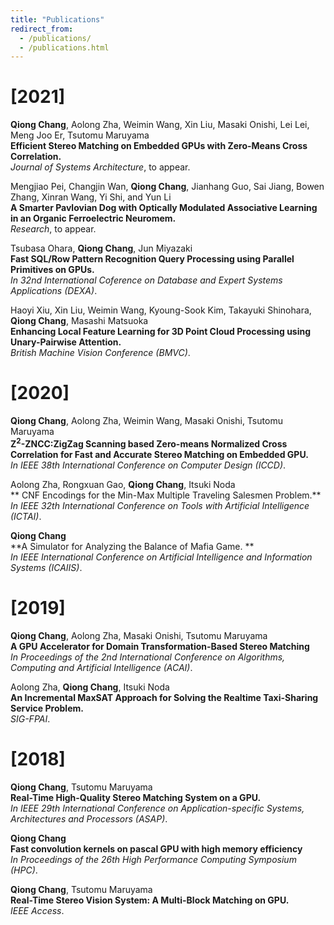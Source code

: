 ```yaml
---
title: "Publications"
redirect_from: 
  - /publications/
  - /publications.html
---
```

[2021]
======
**Qiong Chang**, Aolong Zha, Weimin Wang, Xin Liu, Masaki Onishi, Lei Lei, Meng Joo Er, Tsutomu Maruyama<br />
**Efficient Stereo Matching on Embedded GPUs with Zero-Means Cross Correlation.**<br />
_Journal of Systems Architecture_, to appear.

Mengjiao Pei, Changjin Wan, **Qiong Chang**, Jianhang Guo, Sai Jiang, Bowen Zhang, Xinran Wang, Yi Shi, and Yun Li<br /> 
  **A Smarter Pavlovian Dog with Optically Modulated Associative Learning in an Organic Ferroelectric Neuromem.**<br /> 
  _Research_, to appear.

Tsubasa Ohara, **Qiong Chang**, Jun Miyazaki<br /> 
**Fast SQL/Row Pattern Recognition Query Processing using Parallel Primitives on GPUs.**<br /> 
_In 32nd International Coference on Database and Expert Systems Applications (DEXA)_.

Haoyi Xiu, Xin Liu, Weimin Wang, Kyoung-Sook Kim, Takayuki Shinohara, **Qiong Chang**, Masashi Matsuoka<br />
**Enhancing Local Feature Learning for 3D Point Cloud Processing using Unary-Pairwise Attention.**<br />
 _British Machine Vision Conference (BMVC)_.


[2020]
====== 
**Qiong Chang**, Aolong Zha, Weimin Wang, Masaki Onishi, Tsutomu Maruyama<br /> 
  **Z<sup>2</sup>-ZNCC:ZigZag Scanning based Zero-means Normalized Cross Correlation for Fast and Accurate Stereo Matching on Embedded GPU.**<br />
  _In IEEE 38th International Conference on Computer Design (ICCD)_.

Aolong Zha, Rongxuan Gao, **Qiong Chang**, Itsuki Noda<br /> 
  ** CNF Encodings for the Min-Max Multiple Traveling Salesmen Problem.**<br />
  _In IEEE 32th International Conference on Tools with Artificial Intelligence (ICTAI)_.


**Qiong Chang**<br /> 
  **A Simulator for Analyzing the Balance of Mafia Game. **<br />
  _In IEEE International Conference on Artificial Intelligence and Information Systems (ICAIIS)_.

[2019]
======

**Qiong Chang**, Aolong Zha, Masaki Onishi, Tsutomu Maruyama<br /> 
  **A GPU Accelerator for Domain Transformation-Based Stereo Matching**<br />
  _In Proceedings of the 2nd International Conference on Algorithms, Computing and Artificial Intelligence (ACAI)_.

Aolong Zha, **Qiong Chang**, Itsuki Noda<br /> 
  **An Incremental MaxSAT Approach for Solving the Realtime Taxi-Sharing Service Problem.**<br />
  _SIG-FPAI_.


[2018]
======

**Qiong Chang**, Tsutomu Maruyama<br /> 
  **Real-Time High-Quality Stereo Matching System on a GPU.**<br />
  _In IEEE 29th International Conference on Application-specific Systems, Architectures and Processors (ASAP)_.


**Qiong Chang**<br /> 
  **Fast
  convolution kernels on pascal GPU with high memory efficiency**<br />
  _In Proceedings of the 26th High Performance Computing Symposium (HPC)_.


**Qiong Chang**, Tsutomu Maruyama<br /> 
  **Real-Time Stereo Vision System: A Multi-Block Matching on GPU.**<br />
  _IEEE Access_.


